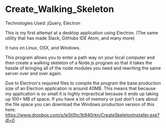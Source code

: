 # Create_Walking_Skeleton

Technologies Used: jQuery, Electron

This is my first attempt at a desktop application using Electron. (The same utility that has made Slack, GitHubs IDE Atom, and many more)

It runs on Linux, OSX, and Windows.

This program allows you to enter a path way on your local computer and then create a walking skeleton of a Node.js program so that it takes the hassle of bringing all of the node modules you need and rewriting the same server over and over again.

Due to Electron's required files to compile the program the base production size of an Electron application is around 40MB. This means that because my application is so small it is highly impractical because it ends up taking up 100+ MB of space.  If you have a lot of memory or just don't care about the file space you can download the Windows production version of this here: https://www.dropbox.com/s/le5t0hc1b940rkn/CreateSkeletonInstaller.exe?dl=0
